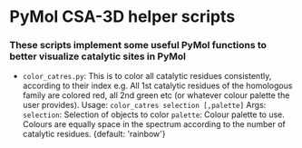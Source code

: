 # PyMol CSA-3D helper scripts
### These scripts implement some useful PyMol functions to better visualize catalytic sites in PyMol

- `color_catres.py`: This is to color all catalytic residues consistently, according to their index
e.g. All 1st catalytic residues of the homologous family are colored red, all 2nd green etc (or
whatever colour palette the user provides). 
Usage:
	`color_catres selection [,palette]`
Args: 
	`selection`: Selection of objects to color
	`palette`: Colour palette to use. Colours are equally space in the spectrum according to the
		   number of catalytic residues. {default: 'rainbow'}
